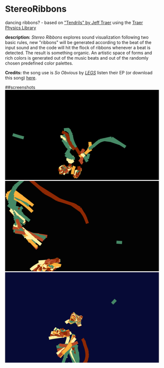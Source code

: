 # StereoRibbons
dancing ribbons? - based on ["Tendrils" by Jeff Traer](http://murderandcreate.com/physics/tendrils/index.html) using the [Traer Physics Library](http://murderandcreate.com/physics/)

__description:__ _Stereo Ribbons_ explores sound visualization following two basic rules, new "ribbons" will be generated according to the beat of the input sound and the code will hit the flock of ribbons whenever a beat is detected. The result is something organic. An artistic space of forms and rich colors is generated out of the music beats and out of the randomly chosen predefined color palettes.

__Credits:__ the song use is  _So Obvious_ by [_LEGS_](http://www.feellegs.com/) listen their EP (or download this song) [here](https://soundcloud.com/feellegs/sets/legs-ep-c-2013).

##screenshots
![screenshot-1](https://raw.githubusercontent.com/alejandrogarciasalas/StereoRibbons/master/screenshots/screenshot-1.png)
![screenshot-2](https://raw.githubusercontent.com/alejandrogarciasalas/StereoRibbons/master/screenshots/screenshot-2.png)
![screenshot-3](https://raw.githubusercontent.com/alejandrogarciasalas/StereoRibbons/master/screenshots/screenshot-3.png)
